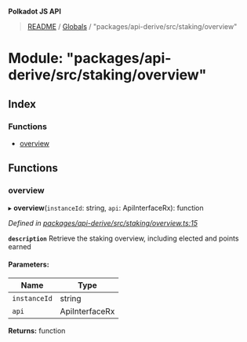**Polkadot JS API**

> [README](../README.md) / [Globals](../globals.md) / "packages/api-derive/src/staking/overview"

# Module: "packages/api-derive/src/staking/overview"

## Index

### Functions

* [overview](_packages_api_derive_src_staking_overview_.md#overview)

## Functions

### overview

▸ **overview**(`instanceId`: string, `api`: ApiInterfaceRx): function

*Defined in [packages/api-derive/src/staking/overview.ts:15](https://github.com/polkadot-js/api/blob/5ce3524cc/packages/api-derive/src/staking/overview.ts#L15)*

**`description`** Retrieve the staking overview, including elected and points earned

#### Parameters:

Name | Type |
------ | ------ |
`instanceId` | string |
`api` | ApiInterfaceRx |

**Returns:** function
